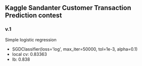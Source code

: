 ## Kaggle Sandanter Customer Transaction Prediction contest

### v.1
Simple logistic regression
 - SGDClassifier(loss='log', max_iter=50000, tol=1e-3, alpha=0.1)
 - local cv: 0.83363
 - lb: 0.838


